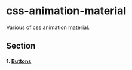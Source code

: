 # css-animation-material

Various of css animation material.

## Section

#### 1. [Buttons](/src/buttons)
